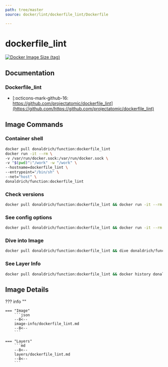 ```yaml
---
path: tree/master
source: docker/lint/dockerfile_lint/Dockerfile

---
```


# dockerfile_lint

[![Docker Image Size (tag)](https://img.shields.io/docker/image-size/donaldrich/function/dockerfile_lint?color=blue&label=donaldrich/function:dockerfile_lint&logo=docker&style=flat-square)](https://hub.docker.com/r/donaldrich/function/dockerfile_lint)

## Documentation

### Dockerfile_lint

* [:octicons-mark-github-16: https://github.com/projectatomic/dockerfile_lint](https://github.com/https://github.com/projectatomic/dockerfile_lint)

## Image Commands

### Container shell

```sh
docker pull donaldrich/function:dockerfile_lint
docker run -it --rm \
-v /var/run/docker.sock:/var/run/docker.sock \
-v "$(pwd)":"/work" -w "/work" \
--hostname=dockerfile_lint \
--entrypoint="/bin/sh" \
--net="host" \
donaldrich/function:dockerfile_lint
```

### Check versions

```sh
docker pull donaldrich/function:dockerfile_lint && docker run -it --rm  donaldrich/function:dockerfile_lint validate
```

### See config options

```sh
docker pull donaldrich/function:dockerfile_lint && docker run -it --rm  donaldrich/function:dockerfile_lint help
```

### Dive into Image

```sh
docker pull donaldrich/function:dockerfile_lint && dive donaldrich/function:dockerfile_lint
```

### See Layer Info

```sh
docker pull donaldrich/function:dockerfile_lint && docker history donaldrich/function:dockerfile_lint
```

## Image Details

??? info ""

    === "Image"
        ```json
        --8<--
        image-info/dockerfile_lint.md
        --8<--
        ```

    === "Layers"
        ```md
        --8<--
        layers/dockerfile_lint.md
        --8<--
        ```
